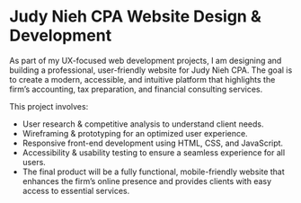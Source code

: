 # Judy Nieh CPA Website Design & Development

As part of my UX-focused web development projects, I am designing and building a professional, user-friendly website for Judy Nieh CPA. The goal is to create a modern, accessible, and intuitive platform that highlights the firm’s accounting, tax preparation, and financial consulting services.

This project involves:
<ul>
<li>User research & competitive analysis to understand client needs.</li>
<li>Wireframing & prototyping for an optimized user experience.</li>
<li>Responsive front-end development using HTML, CSS, and JavaScript.</li>
<li>Accessibility & usability testing to ensure a seamless experience for all users.</li>
<li>The final product will be a fully functional, mobile-friendly website that enhances the firm’s online presence and provides clients with easy access to essential services.</li>
</ul>

